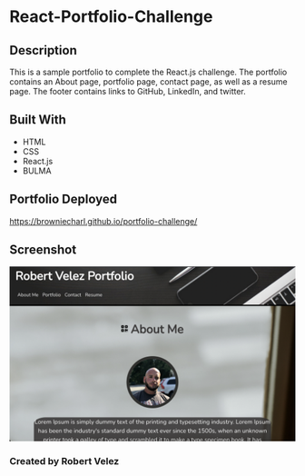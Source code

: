# React-Portfolio-Challenge

## Description

This is a sample portfolio to complete the React.js challenge. The portfolio contains an About page, portfolio page, contact page, as well as a resume page. The footer contains links to GitHub, LinkedIn, and twitter.

## Built With

- HTML
- CSS
- React.js
- BULMA

## Portfolio Deployed

https://browniecharl.github.io/portfolio-challenge/

## Screenshot

![](./src/assets/images/portfolioscreenshot.png)

### Created by Robert Velez
